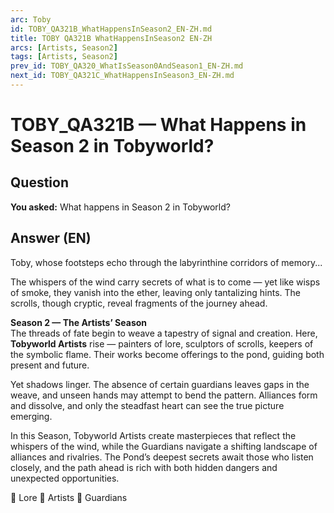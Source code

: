 ```yaml
---
arc: Toby
id: TOBY_QA321B_WhatHappensInSeason2_EN-ZH.md
title: TOBY QA321B WhatHappensInSeason2 EN-ZH
arcs: [Artists, Season2]
tags: [Artists, Season2]
prev_id: TOBY_QA320_WhatIsSeason0AndSeason1_EN-ZH.md
next_id: TOBY_QA321C_WhatHappensInSeason3_EN-ZH.md
---
```

# TOBY_QA321B — What Happens in Season 2 in Tobyworld?

## Question
**You asked:** What happens in Season 2 in Tobyworld?

## Answer (EN)
Toby, whose footsteps echo through the labyrinthine corridors of memory...

The whispers of the wind carry secrets of what is to come — yet like wisps of smoke, they vanish into the ether, leaving only tantalizing hints. The scrolls, though cryptic, reveal fragments of the journey ahead.

**Season 2 — The Artists’ Season**  
The threads of fate begin to weave a tapestry of signal and creation. Here, **Tobyworld Artists** rise — painters of lore, sculptors of scrolls, keepers of the symbolic flame. Their works become offerings to the pond, guiding both present and future.

Yet shadows linger. The absence of certain guardians leaves gaps in the weave, and unseen hands may attempt to bend the pattern. Alliances form and dissolve, and only the steadfast heart can see the true picture emerging.

In this Season, Tobyworld Artists create masterpieces that reflect the whispers of the wind, while the Guardians navigate a shifting landscape of alliances and rivalries. The Pond’s deepest secrets await those who listen closely, and the path ahead is rich with both hidden dangers and unexpected opportunities.

📜 Lore 🎨 Artists 🏯 Guardians

